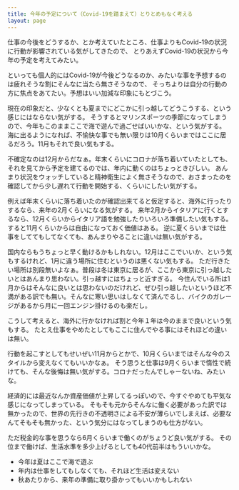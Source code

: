 ```yaml
---
title: 今年の予定について（Covid-19を踏まえて）とりとめもなく考える
layout: page
---
```

仕事の今後をどうするか、とか考えていたところ、仕事よりもCovid-19の状況に行動が影響されている気がしてきたので、
とりあえずCovid-19の状況から今年の予定を考えてみたい。

といっても個人的にはCovid-19が今後どうなるのか、みたいな事を予想するのは疲れそうな割にそんなに当たら無さそうなので、
そっちよりは自分の行動の方に焦点をあてたい。予想はいい加減な印象にもとづこう。

現在の印象だと、少なくとも夏までにどこかに引っ越してどうこうする、という感じにはならない気がする。
そうするとマリンスポーツの季節になってしまうので、今年もこのままここで海で遊んで過ごせばいいかな、という気がする。
海に出るようになれば、不愉快な事でも無い限りは10月くらいまではここに居るだろう。11月もそれで良い気もする。

不確定なのは12月からだなぁ。年末くらいにコロナが落ち着いていたとしても、それを見てから予定を建てるのでは、年内に動くのはちょっときびしい。
あんまり状況をウォッチしていると精神衛生によく無さそうなので、おさまったのを確認してから少し遅れて行動を開始する、くらいにしたい気がする。

例えば年末くらいに落ち着いたのが確認出来てると仮定すると、海外に行ったりするなら、来年の2月くらいになる気がする。
来年2月からイタリアに行くとするなら、12月くらいからイタリア語を勉強したりいろいろ準備したい気もする。
すると11月くらいからは自由になっておく価値はある。
逆に夏くらいまでは仕事をしててもしてなくても、あんまりやることに違いは無い気がする。

国内ならもうちょっと早く動けるかもしれない。12月はここでいいか、という気もするけれど、1月に違う場所に住むというのは悪くない気もする。
ただ行きたい場所は別段無いよなぁ。普段は冬は東京に居るが、ここから東京に引っ越したいとはあんまり思わない。引っ越すにはちょっと近すぎる。
今住んでいる所は1月からはそんなに良いとは思わないのだけれど、ぜひ引っ越したいというほど不満がある訳でも無い。そんなに寒い思いはしなくて済んでるし、バイクのガレージがあるから月に一回エンジン掛けるのも楽だし。

こうして考えると、海外に行かなければ割と今年１年は今のままで良いという気もする。
たとえ仕事をやめたとしてもここに住んでやる事にはそれほどの違いは無い。

行動を起こすとしてもせいぜい11月からとかで、10月くらいまではそんな今のスタイルから変えなくてもいいかなぁ。
そう思うと仕事は9月くらいまで惰性で続けても、そんな後悔は無い気がする。コロナだったんでしゃーないね、みたいな。

経済的には最近なんか資産価値が上昇してるっぽいので、今すぐやめても平気な感じになってしまっている。
そもそも元からそんなに働く必要があった訳では無かったので、世界の先行きの不透明さによる不安が薄らいでしまえば、必要なんてそもそも無かった、という気分にはなってしまうのも仕方がない。

ただ税金的な事を思うなら6月くらいまで働くのがちょうど良い気がする。
その位まで働けば、生活水準を多少上げるとしても40代前半はもういいかな。

- 今年は夏はここで海で遊ぶ
- 年内は仕事をしてもしなくても、それほど生活は変えない
- 秋あたりから、来年の準備に取り掛かってもいいかもしれない